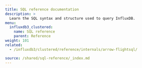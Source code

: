 ```yaml
---
title: SQL reference documentation
description: >
  Learn the SQL syntax and structure used to query InfluxDB.
menu:
  influxdb3_clustered:
    name: SQL reference
    parent: Reference
weight: 101
related:
  - /influxdb3/clustered/reference/internals/arrow-flightsql/

source: /shared/sql-reference/_index.md
---
```


<!-- 
The content of this page is at /content/shared/sql-reference/_index.md
-->
